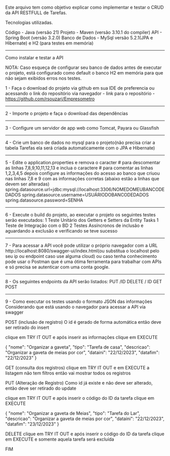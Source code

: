 Este arquivo tem como objetivo explicar como implementar e testar o CRUD da API RESTFULL de Tarefas.

Tecnologias utilizadas.

Código - Java (versão 21)
Projeto - Maven (versão 3.10.1 do compiler)
API - Spring Boot (versão 3.2.0)
Banco de Dados   - MySql versão 5.2.1(JPA e Hibernate) e H2 (para testes em memória)
____________________________________________________________________________________________________________________________________________________________________________________________

Como instalar e testar a API

NOTA: Caso esqueça de configurar seu banco de dados antes de executar o projeto, está configurado como default o banco H2 em memória para que não sejam exibidos erros nos testes.

1 - Faça o download do projeto via github em sua IDE de preferencia ou acessando o link do repositório via navegador - link para o repositório - https://github.com/rsouzarj/Empresometro
____________________________________________________________________________________________________________________________________________________________________________________________
2 - Importe o projeto e faça o download das dependências
____________________________________________________________________________________________________________________________________________________________________________________________
3 - Configure um servidor de app web como Tomcat, Payara ou Glassfish
____________________________________________________________________________________________________________________________________________________________________________________________
4 - Crie um banco de dados no mysql para o projeto(não precisa criar a tabela Tarefas ela será criada automaticamente com o JPA e Hibernate)
____________________________________________________________________________________________________________________________________________________________________________________________
5 - Edite o application.properties e remova o caracter # para descomentar as linhas 7,8,9,10,11,12,13 e inclua o caractere # para comentar as linhas 1,2,3,4,5 depois 
configure as informações do acesso ao banco que criuou nas linhas 7,8 e 9 com as informações corretas (abaixo estão a linhas que devem ser alteradas)
spring.datasource.url=jdbc:mysql://localhost:3306/NOMEDOMEUBANCODEDADOS
spring.datasource.username=USUÁRIODOBANCODEDADOS
spring.datasource.password=SENHA
____________________________________________________________________________________________________________________________________________________________________________________________
6 - Execute o build do projeto, ao executar o projeto os seguintes testes serão executados:
1 Teste Unitário dos Getters e Setters da Entity Tasks
1 Teste de Integração com o BD 
2 Testes Assíncronos de inclusão e aguardando a exclusão e verificando se teve sucesso 
____________________________________________________________________________________________________________________________________________________________________________________________
7 - Para acessar a API você pode utilizar o próprio navegador com a URL http://localhost:8080/swagger-ui/index.html(ou substitua o localhost pelo seu ip ou endpoint caso use alguma cloud)
ou caso tenha conhecimento pode usar o Postman que é uma ótima ferramenta para trabalhar com APIs e só precisa se autenticar com uma conta google.
____________________________________________________________________________________________________________________________________________________________________________________________
8 - Os seguintes endpoints da API serão listados:
PUT /ID
DELETE / ID
GET
POST
____________________________________________________________________________________________________________________________________________________________________________________________
9 - Como executar os testes usando o formato JSON das informações 
Considerando que está usando o navegador para acessar a API via swagger

POST (inclusão de registro) O id é gerado de forma automática então deve ser retirado do insert

clique em TRY IT OUT e após inserir as informações clique em EXECUTE

{
  "nome": "Organizar a gaveta",
  "tipo": "Tarefa de casa",
  "descricao": "Organizar a gaveta de meias por cor",
  "dataini": "22/12/2023",
  "datafim": "22/12/2023"
}


GET (consulta dos registros)
clique em TRY IT OUT e em EXECUTE a listagem não tem filtros então vai mostrar todos os registros


PUT (Alteração de Registro) Como id já existe e não deve ser alterado, então deve ser retirado do update

clique em TRY IT OUT e após inserir o código do ID da tarefa clique em EXECUTE

{
  "nome": "Organizar a gaveta de Meias",
  "tipo": "Tarefa do Lar",
  "descricao": "Organizar a gaveta de meias por cor",
  "dataini": "22/12/2023",
  "datafim": "23/12/2023"
}


DELETE
clique em TRY IT OUT e após inserir o código do ID da tarefa clique em EXECUTE
e somente aquela tarefa será excluída 

FIM
